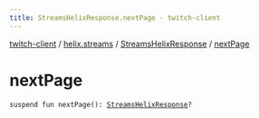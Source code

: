 ```yaml
---
title: StreamsHelixResponse.nextPage - twitch-client
---
```


[twitch-client](../../index.html) / [helix.streams](../index.html) / [StreamsHelixResponse](index.html) / [nextPage](./next-page.html)

# nextPage

`suspend fun nextPage(): `[`StreamsHelixResponse`](index.html)`?`